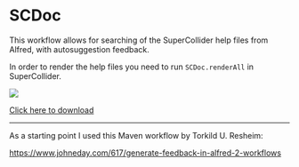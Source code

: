 SCDoc
=====

This workflow allows for searching of the SuperCollider help files from Alfred, with autosuggestion feedback.

In order to render the help files you need to run `SCDoc.renderAll` in SuperCollider.

![](https://raw.github.com/dathinaios/alfred-workflows/master/GitHubResources/scdocs.png)

[Click here to download](SCDoc/SCDoc.alfredworkflow)

-----------------------------------------------------

As a starting point I used this Maven workflow by Torkild U. Resheim:

https://www.johneday.com/617/generate-feedback-in-alfred-2-workflows
